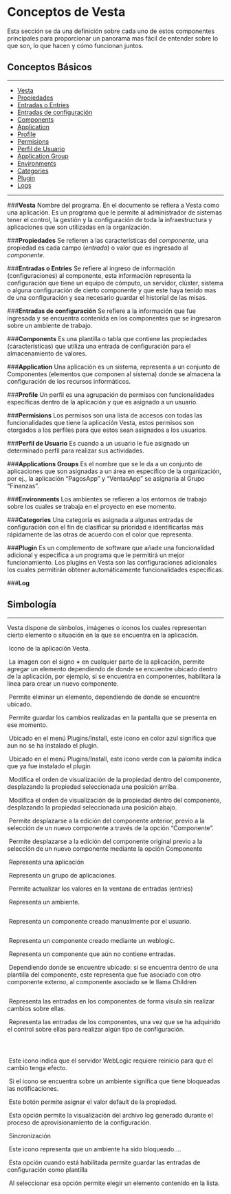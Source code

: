 # **Conceptos de Vesta**

Esta sección se da una definición sobre cada uno de estos componentes principales para proporcionar un panorama mas fácil de entender sobre lo que son, lo que hacen y cómo funcionan juntos. 

## **Conceptos Básicos**
---
 
- [Vesta](#vesta)
- [Propiedades](#propiedades)
- [Entradas o Entries](#entradas-o-entries)
- [Entradas de configuración](#entradas-de-configuracion)
- [Components](#components)
- [Application](#application)
- [Profile](#profile)
- [Permisions](#permisions)
- [Perfil de Usuario](#perfil-de-usuario)
- [Application Group](#application-group)
- [Environments](#environments)
- [Categories](#categories)
- [Plugin](#plugin)
- [Logs](#log)
 
---

###**Vesta**
Nombre del programa. En el documento se refiera a Vesta como una aplicación. Es un programa que le permite al administrador de sistemas tener el control, la gestión y la configuración de toda la infraestructura y aplicaciones que son utilizadas en la organización.

###**Propiedades**
Se refieren a las características del *componente*, una propiedad es cada campo (*entrada*) o valor que es ingresado al *componente*.  

###**Entradas o Entries**
Se refiere al ingreso de información (configuraciones) al componente, esta información representa la configuración que tiene un equipo de cómputo, un servidor, clúster, sistema o alguna configuración de cierto componente y que este haya tenido mas de una configuración y sea necesario guardar el historial de las misas.

###**Entradas de configuración** 
Se refiere a la información que fue ingresada y se encuentra contenida en los componentes que se ingresaron sobre un ambiente de trabajo.

###**Components** 
Es una plantilla o tabla que contiene las propiedades (características) que utiliza una entrada de configuración para el almacenamiento de valores. 

###**Application**
Una aplicación es un sistema, representa a un conjunto de Componentes (elementos que componen al sistema) donde se almacena la configuración de los recursos informáticos. 

###**Profile**
Un perfil es una agrupación de permisos con funcionalidades específicas dentro de la aplicación y que es asignado a un usuario.

###**Permisions**
Los permisos son una lista de accesos con todas las funcionalidades que tiene la aplicación Vesta, estos permisos son otorgados a los perfiles para que estos sean asignados a los usuarios.

###**Perfil de Usuario**
Es cuando a un usuario le fue asignado un determinado perfil para realizar sus actividades.

###**Applications Groups**
Es el nombre que se le da a un conjunto de aplicaciones que son asignadas a un área en específico de la organización, por ej., la aplicación “PagosApp” y “VentasApp” se asignaría al Grupo “Finanzas”.

###**Environments** 
Los ambientes se refieren a los entornos de trabajo sobre los cuales se trabaja en el proyecto en ese momento.

###**Categories** 
Una categoría es asignada a algunas entradas de configuración con el fin de clasificar su prioridad e identificarlas más rápidamente de las otras de acuerdo con el color que representa.


###**Plugin** 
Es un complemento de software que añade una funcionalidad adicional y específica a un programa que le permitirá un mejor funcionamiento. Los plugins en Vesta son las configuraciones adicionales los cuales permitirán obtener automáticamente funcionalidades especificas.

###**Log**


## **Simbología**
---

Vesta dispone de símbolos, imágenes o iconos los cuales representan cierto elemento o situación en la que se encuentra en la aplicación.

![]() Icono de la aplicación Vesta.

![]() La imagen con el signo **+** en cualquier parte de la aplicación, permite agregar un elemento dependiendo de donde se encuentre ubicado dentro de la aplicación, por ejemplo, si se encuentra en componentes, habilitara la línea para crear un nuevo componente.

![]() Permite eliminar un elemento, dependiendo de donde se encuentre ubicado.

![]() Permite guardar los cambios realizadas en la pantalla que se presenta en ese momento.

![]() Ubicado en el menú Plugins/Install, este icono en color azul significa que aun no se ha instalado el plugin.

![]() Ubicado en el menú Plugins/Install, este icono verde con la palomita indica que ya fue instalado el plugin

![]() Modifica el orden de visualización de la propiedad dentro del componente, desplazando la propiedad seleccionada una posición arriba.

![]() Modifica el orden de visualización de la propiedad dentro del componente, desplazando la propiedad seleccionada una posición abajo.

![]() Permite desplazarse a la edición del componente anterior, previo a la selección de un nuevo componente a través de la opción “Componente”.

![]() Permite desplazarse a la edición del componente original previo a la selección de un nuevo componente mediante la opción Componente

![]()  Representa una aplicación

![]() Representa un grupo de aplicaciones.

![]() Permite actualizar los valores en la ventana de entradas (entries)

![]() Representa un ambiente.

![]()

![]() Representa un componente creado manualmente por el usuario.

![]()

![]() Representa un componente creado mediante un weblogic.


![]() Representa un componente que aún no contiene entradas.

![]() Dependiendo donde se encuentre ubicado: si se encuentra dentro de una plantilla del componente, este representa que fue asociado con otro componente externo, al componente asociado se le llama Children

![]()

![]() Representa las entradas en los componentes de forma visula sin realizar cambios sobre ellas.

![]() Representa las entradas de los componentes, una vez que se ha adquirido el control sobre ellas para realizar algún tipo de configuración.

![]()

![]()

![]()


![]() Este icono indica que el servidor WebLogic requiere reinicio para que el cambio tenga efecto. 

![]() Si el icono se encuentra sobre un ambiente significa que tiene bloqueadas las notificaciones.

![]() Este botón permite asignar el valor default de la propiedad.

![]() Esta opción permite la visualización del archivo log generado durante el proceso de aprovisionamiento de la configuración.

![]() Sincronización 

![]() Este icono representa que un ambiente ha sido bloqueado….

![]() Esta opción cuando está habilitada permite guardar las entradas de configuración como plantilla


![]() Al seleccionar esa opción permite elegir un elemento contenido en la lista.
 
![]()

![]()

![]()

![]()